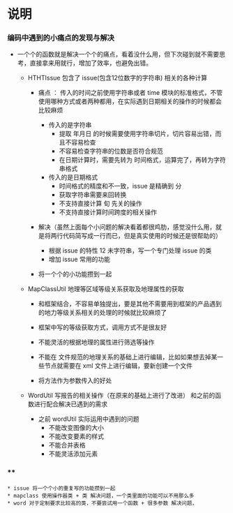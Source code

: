 # 说明


### 编码中遇到的小痛点的发现与解决

* 一个个的函数就是解决一个个的痛点，看着没什么用，但下次碰到就不需要思考，直接拿来用就行，增加了效率，也避免出错。
    
    * HTHTIssue 包含了 issue(包含12位数字的字符串) 相关的各种计算
        * 痛点 ： 传入的时间之前使用字符串或者 time 模块的标准格式，不管使用哪种方式或者两种都用，在实际遇到日期相关的操作的时候都会比较麻烦
            * 传入的是字符串
                * 提取 年月日 的时候需要使用字符串切片，切片容易出错，而且不容易检查
                * 不容易检查字符串的位数是否符合规范
                * 在日期计算时，需要先转为 时间格式，运算完了，再转为字符串格式
            * 传入的是日期格式
                * 时间格式的精度和不一致，issue 是精确到 分
                * 获取字符串需要来回转换
                * 不支持直接计算 旬 先关的操作
                * 不支持直接计算时间跨度的相关操作
                
         * 解决（虽然上面每个小问题的解决看着都很鸡肋，感觉没什么用，就是将两行代码简写成一行而已，但是真实使用的时候还是很帮助的）
            * 根据 issue 的特性 12 未字符串，写一个专门处理 issue 的类
            * 增加 issue 常用的功能
            
         * 将一个个的小功能攒到一起
    
    * MapClassUtil 地理等区域等级关系获取及地理属性的获取 
        * 和框架结合，不容易单独提出，要是其他不需要用到框架的产品遇到的地力等级关系相关的处理的时候就比较麻烦了
        * 框架中写的等级获取方式，调用方式不是很友好
        * 不能灵活的根据地理的属性进行筛选等操作
        * 不能在 文件规范的地理关系的基础上进行编辑，比如如果想去掉某一些节点就需要在 xml 文件上进行编辑，要新创建一个文件
        
        * 将方法作为参数传入的好处

    * WordUtil 写报告的相关操作（在原来的基础上进行了改进） 和之前的函数进行配合解决已遇到的需求
        * 之前 wordUtil 实际运用中遇到的问题
            * 不能改变图像的大小
            * 不能改变要素的样式
            * 不能合并表格
            * 不能灵活添加元素


### **

    * issue 将一个个小的重复写的功能攒到一起
    * mapclass 使用操作器类 + 类 解决问题，一个类里面的功能可以不用那么多
    * word 对于定制要求比较高的类，不要尝试用一个函数 + 很多参数 解决问题，
